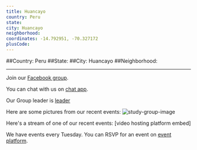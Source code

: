 ```yaml
---
title: Huancayo
country: Peru
state: 
city: Huancayo
neighborhood: 
coordinates: -14.792951, -70.327172
plusCode:
---
```


##Country: Peru
##State: 
##City: Huancayo
##Neighborhood: 
*****
Join our [Facebook group](https://www.facebook.com/groups/free.code.camp.huancayo).

You can chat with us on [chat app]().

Our Group leader is [leader]()

Here are some pictures from our recent events:
![study-group-image]()

Here's a stream of one of our recent events:
[video hosting platform embed]

We have events every Tuesday. You can RSVP for an event on [event platform]().

